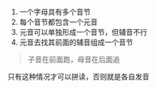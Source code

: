 1. 一个字母具有多个音节
2. 每个音节都包含一个元音
3. 元音可以单独形成一个音节，但辅音不行
4. 元音去找其前面的辅音组成一个音节

> 子音在前面跑，母音在后面追

只有这种情况才可以拼读，否则就是各自发音